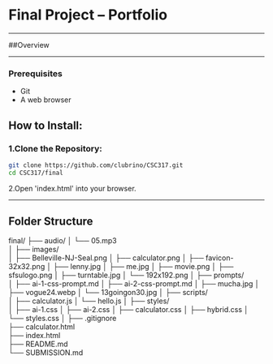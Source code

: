 # Final Project – Portfolio

---
##Overview


---

### Prerequisites
- Git 
- A web browser

## How to Install:

### 1.Clone the Repository:

```bash
git clone https://github.com/clubrino/CSC317.git
cd CSC317/final
```

2.Open 'index.html' into your browser.

---

## Folder Structure

final/
├── audio/
│   └── 05.mp3                        
│
├── images/                           
│   ├── Belleville-NJ-Seal.png
│   ├── calculator.png
│   ├── favicon-32x32.png
│   ├── lenny.jpg
│   ├── me.jpg
│   ├── movie.png
│   ├── sfsulogo.png
│   ├── turntable.jpg
│   └── 192x192.png
│
├── prompts/                          
│   ├── ai-1-css-prompt.md
│   ├── ai-2-css-prompt.md
│   ├── mucha.jpg
│   ├── vogue24.webp
│   └── 13goingon30.jpg
│
├── scripts/                         
│   ├── calculator.js
│   └── hello.js
│
├── styles/                          
│   ├── ai-1.css
│   ├── ai-2.css
│   ├── calculator.css
│   ├── hybrid.css
│   └── styles.css
│
├── .gitignore                       
├── calculator.html                 
├── index.html                       
├── README.md                        
└── SUBMISSION.md                    



